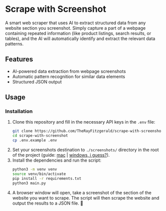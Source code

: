 # Scrape with Screenshot

A smart web scraper that uses AI to extract structured data from any website section you screenshot. Simply capture a part of a webpage containing repeated information (like product listings, search results, or tables), and the AI will automatically identify and extract the relevant data patterns.

## Features
* AI-powered data extraction from webpage screenshots
* Automatic pattern recognition for similar data elements
* Structured JSON output

## Usage

### Installation

1. Clone this repository and fill in the necessary API keys in the `.env` file:
   ```bash
   git clone https://github.com/TheRayFitzgerald/scrape-with-screenshot.git
   cd scrape-with-screenshot
   cp .env.example .env
   ```
2. Set your screenshots destination to `./screenshots/` directory in the root of the project (guide: [mac](https://www.macrumors.com/how-to/change-screenshots-folder/) | [windows, i guess?](https://www.xda-developers.com/how-change-screenshots-saved-windows-11/)).
3. Install the dependencies and run the script:
    ```bash
    python3 -m venv venv
    source venv/bin/activate
    pip install -r requirements.txt
    python3 main.py
    ```
4. A browser window will open, take a screenshot of the section of the website you want to scrape. The script will then scrape the website and output the results to a JSON file. 🎉
   